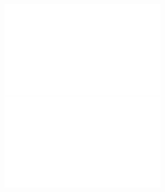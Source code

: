 ![Stats Overview](https://raw.githubusercontent.com/jam53/github-stats-transparent/output/generated/overview.svg)
![Most Used Languages](https://raw.githubusercontent.com/jam53/github-stats-transparent/output/generated/languages.svg)
